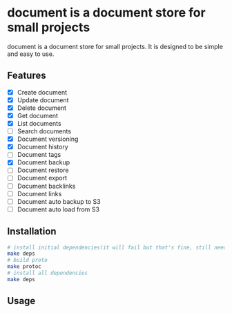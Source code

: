 # document is a document store for small projects

document is a document store for small projects. It is designed to be simple and easy to use.

## Features

- [x] Create document
- [x] Update document
- [x] Delete document
- [x] Get document
- [x] List documents
- [ ] Search documents
- [x] Document versioning
- [x] Document history
- [ ] Document tags
- [x] Document backup
- [ ] Document restore
- [ ] Document export
- [ ] Document backlinks
- [ ] Document links
- [ ] Document auto backup to S3
- [ ] Document auto load from S3

## Installation

```bash
# install initial dependencies(it will fail but that's fine, still need to run it)
make deps
# build proto
make protoc
# install all dependencies
make deps
```

## Usage
